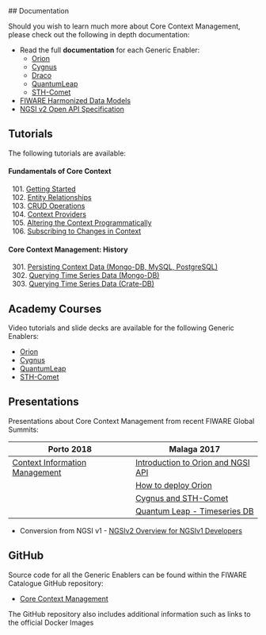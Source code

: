 <hr class="core" style="display:none"/>
## Documentation

Should you wish to learn much more about Core Context Management, please check
out the following in depth documentation:

-   Read the full **documentation** for each Generic Enabler:
    -   [Orion](https://fiware-orion.readthedocs.io/en/latest/)
    -   [Cygnus](https://fiware-cygnus.readthedocs.io/en/latest/)
    -   [Draco](https://fiware-draco.readthedocs.io/en/latest/)
    -   [QuantumLeap](https://quantumleap.rtfd.io/)
    -   [STH-Comet](https://fiware-sth-comet.readthedocs.io/en/latest/)
-   [FIWARE Harmonized Data Models](http://schema.fiware.org)
-   [NGSI v2 Open API Specification](https://swagger.lab.fiware.org/?url=https://raw.githubusercontent.com/Fiware/specifications/master/OpenAPI/ngsiv2/ngsiv2-openapi.json)

## Tutorials

The following tutorials are available:

<h4>Fundamentals of Core Context</h4>

&nbsp; 101.
[Getting Started](https://fiware-tutorials.readthedocs.io/en/latest/getting-started)<br/>
&nbsp; 102.
[Entity Relationships](https://fiware-tutorials.readthedocs.io/en/latest/entity-relationships)<br/>
&nbsp; 103.
[CRUD Operations](https://fiware-tutorials.readthedocs.io/en/latest/crud-operations)<br/>
&nbsp; 104.
[Context Providers](https://fiware-tutorials.readthedocs.io/en/latest/context-providers)<br/>
&nbsp; 105.
[Altering the Context Programmatically](https://fiware-tutorials.readthedocs.io/en/latest/accessing-context)<br/>
&nbsp; 106.
[Subscribing to Changes in Context](https://fiware-tutorials.readthedocs.io/en/latest/subscriptions)<br/>

<h4>Core Context Management: History</h4>

&nbsp; 301.
[Persisting Context Data (Mongo-DB, MySQL, PostgreSQL)](https://fiware-tutorials.readthedocs.io/en/latest/historic-context)<br/>
&nbsp; 302.
[Querying Time Series Data (Mongo-DB)](https://fiware-tutorials.readthedocs.io/en/latest/short-term-history)<br/>
&nbsp; 303.
[Querying Time Series Data (Crate-DB)](https://fiware-tutorials.readthedocs.io/en/latest/time-series-data)<br/>

## Academy Courses

Video tutorials and slide decks are available for the following Generic
Enablers:

-   [Orion](https://fiware-academy.readthedocs.io/en/latest/core/orion/)
-   [Cygnus](https://fiware-academy.readthedocs.io/en/latest/core/cygnus/)
-   [QuantumLeap](https://fiware-academy.readthedocs.io/en/latest/core/quantum-leap/)
-   [STH-Comet](https://fiware-academy.readthedocs.io/en/latest/core/sth-comet/)

## Presentations

Presentations about Core Context Management from recent FIWARE Global Summits:

| Porto 2018                                                                                                                      | Malaga 2017                                                                                                                                |
| ------------------------------------------------------------------------------------------------------------------------------- | ------------------------------------------------------------------------------------------------------------------------------------------ |
| [Context Information Management](https://www.slideshare.net/FI-WARE/fiware-global-summit-fiware-context-information-management) | [Introduction to Orion and NGSI API](https://www.slideshare.net/FI-WARE/fiware-tech-summit-jose-manuel-cantera-fiware-ngsiv2-introduction) |
|                                                                                                                                 | [How to deploy Orion](https://www.slideshare.net/FI-WARE/fiware-tech-summit-fernando-lopez-how-to-deploy-context-broker-in-10-minutes)     |
|                                                                                                                                 | [Cygnus and STH-Comet](https://www.slideshare.net/FI-WARE/fiware-tech-summit-joaquin-salvachua-fiware-cygnus-and-sthcomet)                 |
|                                                                                                                                 | [Quantum Leap - Timeseries DB](https://www.slideshare.net/FI-WARE/fiware-tech-summit-quantum-leap-a-fiware-ttmeseries-db)                  |

-   Conversion from NGSI v1 -
    [NGSIv2 Overview for NGSIv1 Developers](http://bit.ly/ngsiv2-vs-ngsiv1)

## GitHub

Source code for all the Generic Enablers can be found within the FIWARE
Catalogue GitHub repository:

-   [Core Context Management](https://github.com/Fiware/catalogue/tree/master/core)

The GitHub repository also includes additional information such as links to the
official Docker Images
